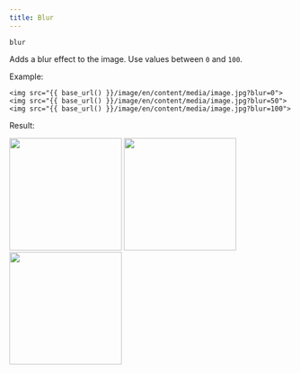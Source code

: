 ```yaml
---
title: Blur
---
```


`blur`

Adds a blur effect to the image. Use values between `0` and `100`.

Example:

```twig
<img src="{{ base_url() }}/image/en/content/media/image.jpg?blur=0">
<img src="{{ base_url() }}/image/en/content/media/image.jpg?blur=50">
<img src="{{ base_url() }}/image/en/content/media/image.jpg?blur=100">
```

Result:

<img width="200" class="inline" src="[base_url]/image/en/content/media/image.jpg?q=70&w=200&dpr=2&blur=0">
<img width="200" class="inline" src="[base_url]/image/en/content/media/image.jpg?q=70&w=200&dpr=2&blur=50">
<img width="200" class="inline" src="[base_url]/image/en/content/media/image.jpg?q=70&w=200&dpr=2&blur=100">
